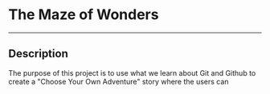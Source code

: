 # The Maze of Wonders  

---

## Description  
The purpose of this project is to use what we learn about Git and Github to create a "Choose Your Own Adventure" story where the users can 